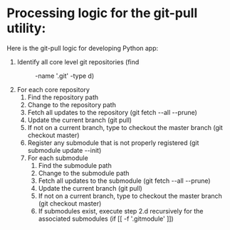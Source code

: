 # Processing logic for the git-pull utility:


Here is the git-pull logic for developing Python app:

1. Identify all core level git repositories
		(find <dir> -name '.git' -type d)
1. For each core repository
   1. Find the repository path
   1. Change to the repository path
   1. Fetch all updates to the repository (git fetch --all --prune)
   1. Update the current branch (git pull)
   1. If not on a current branch, type to checkout the master branch (git checkout master)
   1. Register any submodule that is not properly registered (git submodule update --init)
   1. For each submodule
      1. Find the submodule path
      1. Change to the submodule path
      1. Fetch all updates to the submodule (git fetch --all --prune)
      1. Update the current branch (git pull)
      1. If not on a current branch, type to checkout the master branch (git checkout master)
      1. If submodules exist, execute step 2.d recursively for the associated submodules (if [[ -f '.gitmodule' ]])

